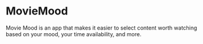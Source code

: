 # MovieMood
Movie Mood is an app that makes it easier to select content worth watching based on your mood, your time availability, and more.  
